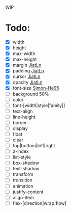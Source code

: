 WIP

# Todo:

- [x] width
- [x] height
- [x] max-width
- [x] max-height
- [x] margin [JiatLn](https://github.com/JiatLn)
- [x] padding [JiatLn](https://github.com/JiatLn)
- [x] cursor [JiatLn](https://github.com/JiatLn)
- [x] opacity [JiatLn](https://github.com/JiatLn)
- [x] font-size [Simon-He95](https://github.com/Simon-He95)
- [ ] background 50%
- [ ] color
- [ ] font-\[width|style|family|\]
- [ ] text-align
- [ ] line-height
- [ ] border
- [ ] display
- [ ] float
- [ ] clear
- [ ] top|bottom|left|right
- [ ] z-index
- [ ] list-style
- [ ] box-shadow
- [ ] text-shadow
- [ ] transform
- [ ] transition
- [ ] animation
- [ ] justify-content
- [ ] align-item
- [ ] flex-\[direction|wrap|flow\]
